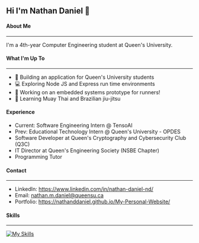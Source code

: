 ## Hi I'm Nathan Daniel 👋

#### About Me
---
I'm a 4th-year Computer Engineering student at Queen's University.

#### What I'm Up To
---
- 🚀 Building an application for Queen's University students
- 💻 Exploring Node JS and Express run time environments
- 🔧 Working on an embedded systems prototype for runners!
- 🥋 Learning Muay Thai and Brazilian jiu-jitsu

#### Experience
- Current: Software Engineering Intern @ TensoAI
- Prev: Educational Technology Intern @ Queen's University - OPDES
- Software Developer at Queen's Cryptography and Cybersecurity Club (Q3C)
- IT Director at Queen's Engineering Society (NSBE Chapter)
- Programming Tutor 

#### Contact 
--- 
- LinkedIn: https://www.linkedin.com/in/nathan-daniel-nd/
- Email: nathan.m.daniel@queensu.ca
- Portfolio: https://nathanddaniel.github.io/My-Personal-Website/

#### Skills
---
[![My Skills](https://skillicons.dev/icons?i=anaconda,arduino,aws,c,cs,cpp,css,docker,dotnet,express,firebase,flask,gcp,git,heroku,html,java,jest,js,mongodb,mysql,nextjs,nodejs,nextjs,nodejs,npm,opencv,php,postgres,postman,py,pycharm,qt,redis,react,spring,sqlite,sklearn,tailwind,ts,vite)](https://skillicons.dev)
